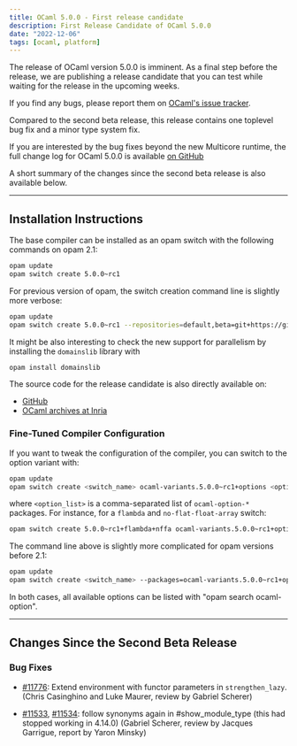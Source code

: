```yaml
---
title: OCaml 5.0.0 - First release candidate
description: First Release Candidate of OCaml 5.0.0
date: "2022-12-06"
tags: [ocaml, platform]
---
```



The release of OCaml version 5.0.0 is imminent. As a final step before the
release, we are publishing a release candidate that you can test while waiting
for the release in the upcoming weeks.

If you find any bugs, please report them on [OCaml's issue tracker](https://github.com/ocaml/ocaml/issues).

Compared to the second beta release, this release contains one toplevel bug fix
and a minor type system fix.

If you are interested by the bug fixes beyond the new Multicore runtime, the
full change log for OCaml 5.0.0 is available [on GitHub](https://github.com/ocaml/ocaml/blob/5.0/Changes)

A short summary of the changes since the second beta release is also available below.

---
## Installation Instructions

The base compiler can be installed as an opam switch with the following commands on opam 2.1:
```bash
opam update
opam switch create 5.0.0~rc1
```
For previous version of opam, the switch creation command line is slightly more verbose:
```bash
opam update
opam switch create 5.0.0~rc1 --repositories=default,beta=git+https://github.com/ocaml/ocaml-beta-repository.git
```
It might be also interesting to check the new support for parallelism by installing the `domainslib` library with
```bash
opam install domainslib
```
The source code for the release candidate is also directly available on:

* [GitHub](https://github.com/ocaml/ocaml/archive/5.0.0-rc1.tar.gz)
* [OCaml archives at Inria](https://caml.inria.fr/pub/distrib/ocaml-5.0/ocaml-5.0.0~rc1.tar.gz)

### Fine-Tuned Compiler Configuration

If you want to tweak the configuration of the compiler, you can switch to the option variant with:
```bash
opam update
opam switch create <switch_name> ocaml-variants.5.0.0~rc1+options <option_list>
```
where `<option_list>` is a comma-separated list of `ocaml-option-*` packages. For instance, for a `flambda` and `no-flat-float-array` switch:
```bash
opam switch create 5.0.0~rc1+flambda+nffa ocaml-variants.5.0.0~rc1+options ocaml-option-flambda ocaml-option-no-flat-float-array
```

The command line above is slightly more complicated for opam versions before 2.1:

```bash
opam update
opam switch create <switch_name> --packages=ocaml-variants.5.0.0~rc1+options,<option_list> --repositories=default,beta=git+https://github.com/ocaml/ocaml-beta-repository.git
```
In both cases, all available options can be listed with "opam search ocaml-option".

---

## Changes Since the Second Beta Release

### Bug Fixes

- [#11776](https://github.com/ocaml/ocaml/issues/11776): Extend environment with functor parameters in `strengthen_lazy`.
  (Chris Casinghino and Luke Maurer, review by Gabriel Scherer)

- [#11533](https://github.com/ocaml/ocaml/issues/11533), [#11534](https://github.com/ocaml/ocaml/issues/11534): follow synonyms again in #show_module_type
  (this had stopped working in 4.14.0)
  (Gabriel Scherer, review by Jacques Garrigue, report by Yaron Minsky)

